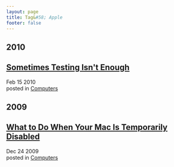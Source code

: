 ```yaml
---
layout: page
title: Tag&#58; Apple
footer: false
---
```


<div id="blog-archives" class="category">
<h2>2010</h2>

<article>
<h1><a href="/2010/02/15/sometimes-testing-isnt-enough/index.html">Sometimes Testing Isn't Enough</a></h1>
<time datetime="2010-02-15T00:00:00-06:00" pubdate><span class='month'>Feb</span> <span class='day'>15</span> <span class='year'>2010</span></time>
<footer>
<span class="categories">posted in 
<a href='/categories/computers/'>Computers</a></span>
</footer>
</article>
<h2>2009</h2>

<article>
<h1><a href="/2009/12/24/what-to-do-when-your-mac-is-temporarily-disabled/index.html">What to Do When Your Mac Is Temporarily Disabled</a></h1>
<time datetime="2009-12-24T00:00:00-06:00" pubdate><span class='month'>Dec</span> <span class='day'>24</span> <span class='year'>2009</span></time>
<footer>
<span class="categories">posted in 
<a href='/categories/computers/'>Computers</a></span>
</footer>
</article>
</div>
